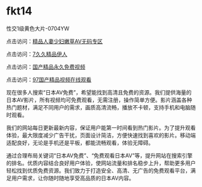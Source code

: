 # fkt14
性交1级黄色大片-0704YW

点击访问：<a href="https://cfad.pages.dev/">精品人妻少妇嫩草AV无码专区</a>

点击访问：<a href="https://gfd-5xg.pages.dev/">7久久精品伊人</a>

点击访问：<a href="https://fdhf-454.pages.dev/">国产精品永久免费视频</a>

点击访问：<a href="https://bered.pages.dev/">97国产精品视频在线观看</a>

现在很多人搜索“日本AV免费”，希望能找到高清且免费的资源。我们提供海量的日本AV影片，所有视频均可免费观看，无需注册，操作简单方便。影片涵盖各种热门题材，满足不同用户的需求，画质高清流畅，播放不卡顿，支持手机和电脑随时观看。

我们的网站每日更新最新内容，保证用户能第一时间看到热门影片。为了提升观看体验，最大限度减少广告干扰，页面设计简洁，方便快速找到喜欢的影片。移动端适配良好，无论是手机还是平板，都能流畅观看，体验无障碍。

通过合理布局关键词“日本AV免费”、“免费观看日本AV”等，提升网站在搜索引擎的排名。优质内容结合良好用户体验，使网站流量和排名稳步上升，帮助更多用户轻松找到优质免费资源。我们致力于打造安全、高清、无广告的免费观看平台，满足用户需求，让你随时随地享受高品质的日本AV内容。

<span style="display:none;">[Canonical link]( https://github.com/fkt20250704/fkt14 ）</span>
